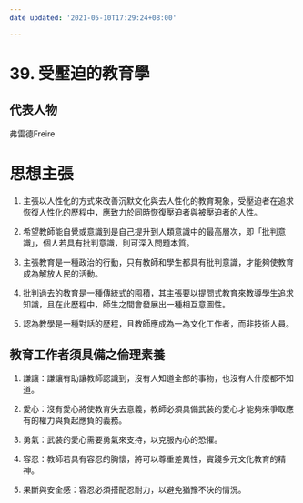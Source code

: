 ```yaml
---
date updated: '2021-05-10T17:29:24+08:00'

---
```


# 39. 受壓迫的教育學

## 代表人物

弗雷德Freire

# 思想主張

1.  主張以人性化的方式來改善沉默文化與去人性化的教育現象，受壓迫者在追求恢復人性化的歷程中，應致力於同時恢復壓迫者與被壓迫者的人性。

2.  希望教師能自覺或意識到是自己提升到人類意識中的最高層次，即「批判意識」，個人若具有批判意識，則可深入問題本質。

3.  主張教育是一種政治的行動，只有教師和學生都具有批判意識，才能夠使教育成為解放人民的活動。

4.  批判過去的教育是一種傳統式的囤積，其主張要以提問式教育來教導學生追求知識，且在此歷程中，師生之間會發展出一種相互意圖性。

5.  認為教學是一種對話的歷程，且教師應成為一為文化工作者，而非技術人員。

## 教育工作者須具備之倫理素養

1.  謙讓：謙讓有助讓教師認識到，沒有人知道全部的事物，也沒有人什麼都不知道。

2.  愛心：沒有愛心將使教育失去意義，教師必須具備武裝的愛心才能夠來爭取應有的權力與負起應負的義務。

3.  勇氣：武裝的愛心需要勇氣來支持，以克服內心的恐懼。

4.  容忍：教師若具有容忍的胸懷，將可以尊重差異性，實踐多元文化教育的精神。

5.  果斷與安全感：容忍必須搭配忍耐力，以避免猶豫不決的情況。

